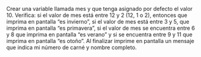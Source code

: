 

Crear una variable llamada mes y que tenga asignado por defecto el valor 10.
Verifica: 
si el valor de mes está entre 12 y 2 (12, 1 o 2), entonces que imprima en pantalla “es invierno”, 
si el valor de mes está entre 3 y 5, que imprima en pantalla “es primavera”, 
si el valor de mes se encuentra entre 6 y 8 que imprima en pantalla “es verano” y 
si se encuentra entre 9 y 11 que imprima en pantalla “es otoño”.
Al finalizar imprime en pantalla un mensaje que indica mi número de carné y nombre completo.